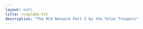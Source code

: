 ```yaml
---
layout: null
title: rcaglobe.txt
description: "The RCA Network Part I by the Telex Troopers"
---
```

